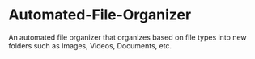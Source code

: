 # Automated-File-Organizer
An automated file organizer that organizes based on file types into new folders such as Images, Videos, Documents, etc.
